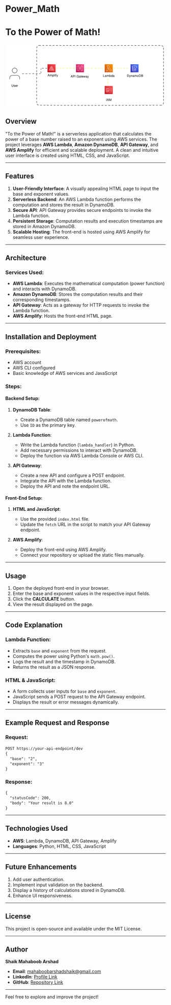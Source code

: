 # Power_Math
# To the Power of Math!
![Image](Power_Math/diagram-export-1-22-2025-10_40_20-PM.png)


## Overview

"To the Power of Math!" is a serverless application that calculates the power of a base number raised to an exponent using AWS services. The project leverages **AWS Lambda**, **Amazon DynamoDB**, **API Gateway**, and **AWS Amplify** for efficient and scalable deployment. A clean and intuitive user interface is created using HTML, CSS, and JavaScript.

---

## Features

1. **User-Friendly Interface**: A visually appealing HTML page to input the base and exponent values.
2. **Serverless Backend**: An AWS Lambda function performs the computation and stores the result in DynamoDB.
3. **Secure API**: API Gateway provides secure endpoints to invoke the Lambda function.
4. **Persistent Storage**: Computation results and execution timestamps are stored in Amazon DynamoDB.
5. **Scalable Hosting**: The front-end is hosted using AWS Amplify for seamless user experience.

---

## Architecture

### Services Used:
- **AWS Lambda**: Executes the mathematical computation (power function) and interacts with DynamoDB.
- **Amazon DynamoDB**: Stores the computation results and their corresponding timestamps.
- **API Gateway**: Acts as a gateway for HTTP requests to invoke the Lambda function.
- **AWS Amplify**: Hosts the front-end HTML page.

---

## Installation and Deployment

### Prerequisites:
- AWS account
- AWS CLI configured
- Basic knowledge of AWS services and JavaScript

### Steps:

#### Backend Setup:
1. **DynamoDB Table**:
   - Create a DynamoDB table named `powerofmath`.
   - Use `ID` as the primary key.

2. **Lambda Function**:
   - Write the Lambda function (`lambda_handler`) in Python.
   - Add necessary permissions to interact with DynamoDB.
   - Deploy the function via AWS Lambda Console or AWS CLI.

3. **API Gateway**:
   - Create a new API and configure a POST endpoint.
   - Integrate the API with the Lambda function.
   - Deploy the API and note the endpoint URL.

#### Front-End Setup:
1. **HTML and JavaScript**:
   - Use the provided `index.html` file.
   - Update the `fetch` URL in the script to match your API Gateway endpoint.

2. **AWS Amplify**:
   - Deploy the front-end using AWS Amplify.
   - Connect your repository or upload the static files manually.

---

## Usage

1. Open the deployed front-end in your browser.
2. Enter the base and exponent values in the respective input fields.
3. Click the **CALCULATE** button.
4. View the result displayed on the page.

---

## Code Explanation

### Lambda Function:
- Extracts `base` and `exponent` from the request.
- Computes the power using Python's `math.pow()`.
- Logs the result and the timestamp in DynamoDB.
- Returns the result as a JSON response.

### HTML & JavaScript:
- A form collects user inputs for `base` and `exponent`.
- JavaScript sends a POST request to the API Gateway endpoint.
- Displays the result or error messages dynamically.

---

## Example Request and Response

### Request:
```
POST https://your-api-endpoint/dev
{
  "base": "2",
  "exponent": "3"
}
```

### Response:
```
{
  "statusCode": 200,
  "body": "Your result is 8.0"
}
```

---

## Technologies Used

- **AWS**: Lambda, DynamoDB, API Gateway, Amplify
- **Languages**: Python, HTML, CSS, JavaScript

---

## Future Enhancements

1. Add user authentication.
2. Implement input validation on the backend.
3. Display a history of calculations stored in DynamoDB.
4. Enhance UI responsiveness.

---

## License

This project is open-source and available under the MIT License.

---

## Author

**Shaik Mahaboob Arshad**  
- **Email**: mahaboobarshadshaik@gmail.com  
- **LinkedIn**: [Profile Link](https://www.linkedin.com/in/mahaboob-arshad-shaik-99078924a)  
- **GitHub**: [Repository Link](https://github.com/ss9611)

---

Feel free to explore and improve the project!

